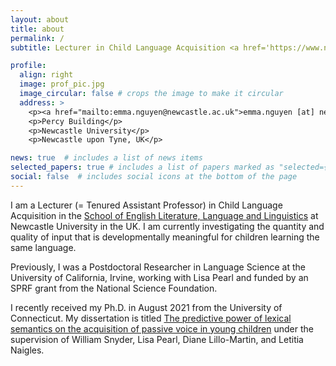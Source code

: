 ```yaml
---
layout: about
title: about
permalink: /
subtitle: Lecturer in Child Language Acquisition <a href='https://www.ncl.ac.uk/elll/people/profile/emmanguyen.html'>Newcastle University</a>.

profile:
  align: right
  image: prof_pic.jpg
  image_circular: false # crops the image to make it circular
  address: >
    <p><a href="mailto:emma.nguyen@newcastle.ac.uk">emma.nguyen [at] newcastle.ac.uk</a></p>
    <p>Percy Building</p>
    <p>Newcastle University</p>
    <p>Newcastle upon Tyne, UK</p>

news: true  # includes a list of news items
selected_papers: true # includes a list of papers marked as "selected={true}"
social: false  # includes social icons at the bottom of the page
---
```


I am a Lecturer (= Tenured Assistant Professor) in Child Language Acquisition in the <a href='https://www.ncl.ac.uk/elll/'>School of English Literature, Language and Linguistics</a> at Newcastle University in the UK. I am currently investigating the quantity and quality of input that is developmentally meaningful for children learning the same language.

Previously, I was a Postdoctoral Researcher in Language Science at the University of California, Irvine, working with Lisa Pearl and funded by an SPRF grant from the National Science Foundation.

I recently received my Ph.D. in August 2021 from the University of Connecticut. My dissertation is titled <a href='/https://ling.auf.net/lingbuzz/006259'>The predictive power of lexical semantics on the acquisition of passive voice in young children</a> under the supervision of William Snyder, Lisa Pearl, Diane Lillo-Martin, and Letitia Naigles.
